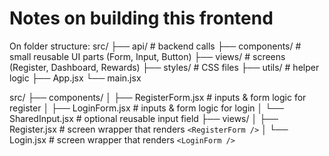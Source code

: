 # Notes on building this frontend

On folder structure:
src/
  ├── api/        # backend calls
  ├── components/ # small reusable UI parts (Form, Input, Button)
  ├── views/      # screens (Register, Dashboard, Rewards)
  ├── styles/     # CSS files
  ├── utils/      # helper logic
  ├── App.jsx
  └── main.jsx

src/
  ├── components/
  │   ├── RegisterForm.jsx   # inputs & form logic for register
  │   ├── LoginForm.jsx      # inputs & form logic for login
  │   └── SharedInput.jsx    # optional reusable input field
  ├── views/
  │   ├── Register.jsx       # screen wrapper that renders `<RegisterForm />`
  │   └── Login.jsx          # screen wrapper that renders `<LoginForm />`
 